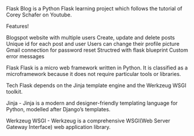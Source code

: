 Flask Blog is a Python Flask learning project which follows the tutorial of Corey Schafer on Youtube.

Features!

Blogspot website with multiple users
Create, update and delete posts
Unique id for each post and user
Users can change their profile picture
Gmail connection for password reset
Structred with flask blueprint
Custom error messages

Flask
Flask is a micro web framework written in Python. 
It is classified as a microframework because it does not require particular tools or libraries. 

Tech
Flask depends on the Jinja template engine and the Werkzeug WSGI toolkit. 

Jinja - Jinja is a modern and designer-friendly templating language for Python, modelled after Django’s templates.

Werkzeug WSGI - Werkzeug is a comprehensive WSGI(Web Server Gateway Interface) web application library. 
